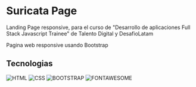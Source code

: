 
# Suricata Page

Landing Page responsive, para el curso de "Desarrollo de aplicaciones Full Stack Javascript Trainee" de Talento Digital y DesafioLatam

Pagina web responsive usando Bootstrap




## Tecnologias


![HTML](https://img.shields.io/badge/HTML-red)
![CSS](https://img.shields.io/badge/CSS-green)
![BOOTSTRAP](https://img.shields.io/badge/BOOTSTRAP_5-blue)
![FONTAWESOME](https://img.shields.io/badge/FONT_AWESOME-yellow)